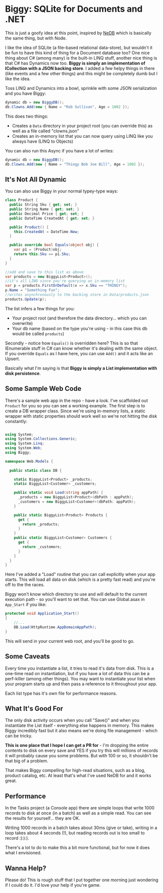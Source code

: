 # Biggy: SQLite for Documents and .NET

This is just a goofy idea at this point, inspired by [NeDB](https://github.com/louischatriot/nedb) which is basically the same thing, but with Node.

I like the idea of SQLite (a file-based relational data-store), but wouldn't it be fun to have this kind of thing for a Document database too? One nice thing about C# (among many) is the built-in
LINQ stuff, another nice thing is that C# has Dynamics now too. **Biggy is simply an implementation of ICollection<T> with a JSON backing store**. I added a few helpy things 
in there (like events and a few other things) and this might be completely dumb but I like the idea.

Toss LINQ and Dynamics into a bowl, sprinkle with some JSON serialization and you have Biggy:

```csharp
dynamic db = new BiggyDB();
db.Clowns.Add(new { Name = "Rob Sullivan", Age = 1002 });
```
This does two things:

 - Creates a `Data` directory in your project root (you can override this) as well as a file called "clowns.json"
 - Creates an in-memory list that you can now query using LINQ like you always have (LINQ to Objects)
 
You can also run this Async if you have a lot of writes:

```csharp
dynamic db = new BiggyDB();
db.Clowns.Add(new { Name = "Thingy Bob Joe Bill", Age = 1002 });
```

## It's Not All Dynamic

You can also use Biggy in your normal typey-type ways:

```csharp
class Product {
  public String Sku { get; set; }
  public String Name { get; set; }
  public Decimal Price { get; set; }
  public DateTime CreatedAt { get; set; }

  public Product() {
    this.CreatedAt = DateTime.Now;
  }

  public override bool Equals(object obj) {
    var p1 = (Product)obj;
    return this.Sku == p1.Sku;
  }
} 

//add and save to this list as above
var products = new BiggyList<Product>();
//it's all LINQ since you're querying an in-memory list
var p = products.FirstOrDefault(x => x.Sku == "THINGY");
p.Name = "Something Fun";
//writes asynchronously to the backing store in Data/products.json
products.Update(p);
```

The list infers a few things for you:

 - Your project root (and therefore the data directory... which you can overwrite)
 - Your db name (based on the type you're using - in this case this db would be called `products`)

Secondly - notice how `Equals()` is overridden here? This is so that IEnumerable stuff in C# can know whether it's dealing with the same object. If you override `Equals` as I have here,
you can use `Add()` and it acts like an Upsert.

Basically what I'm saying is that **Biggy is simply a List implementation with disk persistence**.

## Some Sample Web Code

There's a sample web app in the repo - have a look. I've scaffolded out `Product` for you so you can see a working example. The first step is to create a DB wrapper class. Since we're using in-memory lists, a static wrapper with static properties should work well so we're not hitting the disk constantly:

```csharp

using System;
using System.Collections.Generic;
using System.Linq;
using System.Web;
using Biggy;

namespace Web.Models {
  
  public static class DB {

    static BiggyList<Product> _products;
    static BiggyList<Customer> _customers;

    public static void Load(string appPath) {
      _products = new BiggyList<Product>(dbPath : appPath);
      _customers = new BiggyList<Customer>(dbPath: appPath);
    }

    public static BiggyList<Product> Products {
      get {
        return _products;
      }
    }
    public static BiggyList<Customer> Customers {
      get {
        return _customers;
      }
    }
  }
}
```

Here I've added a "Load" routine that you can call explicitly when your app starts. This will load all data on disk (which is a pretty fast read) and you're off to the the races.

Biggy won't know which directory to use and will default to the current execution path - so you'll want to set that. You can use Global.asax in `App_Start` if you like:

```csharp
protected void Application_Start()
{
    //...
    DB.Load(HttpRuntime.AppDomainAppPath);
}
```

This will send in your current web root, and you'll be good to go.



## Some Caveats

Every time you instantiate a list, it tries to read it's data from disk. This is a one-time read on instantiation, but if you have a lot of data this can be a perf-killer (among other things). You may want to instantiate your list when your program starts up and then pass a reference to it throughout your app. 

Each list type has it's own file for performance reasons. 


## What It's Good For

The only disk activity occurs when you call "Save()" and when you instantiate the List itself - everything else happens in memory. This makes Biggy incredibly fast but it also means we're doing file 
management - which can be tricky.

**This is one place that I hope I can get a PR for** - I'm dropping the entire contents to disk on every save and YES if you try this will millions of records it will probably cause you some problems. But with 
100 or so, it shouldn't be that big of a problem.

That makes Biggy compelling for high-read situations, such as a blog, product catalog, etc. At least that's what I've used NeDB for and it works great.

## Performance

In the Tasks project (a Console app) there are simple loops that write 1000 records to disk at once (in a batch) as well as a simple read. You can see the results for yourself... they are OK.

Writing 1000 records in a batch takes about 30ms (give or take), writing in a loop takes about 4 seconds (!), but reading records out is too small to record :):):).

There's a lot to do to make this a bit more functional, but for now it does what I envisioned.


## Wanna Help?

Please do! This is rough stuff that I put together one morning just wondering if I could do it. I'd love your help if you're game.




